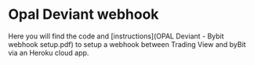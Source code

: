 # Opal Deviant webhook
 
Here you will find the code and [instructions](OPAL Deviant - Bybit webhook setup.pdf) to setup a webhook between Trading View and byBit via an Heroku cloud app. 
